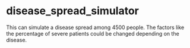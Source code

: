 # disease_spread_simulator

This can simulate a disease spread among 4500 people.
The factors like the percentage of severe patients could be changed depending on the disease.
